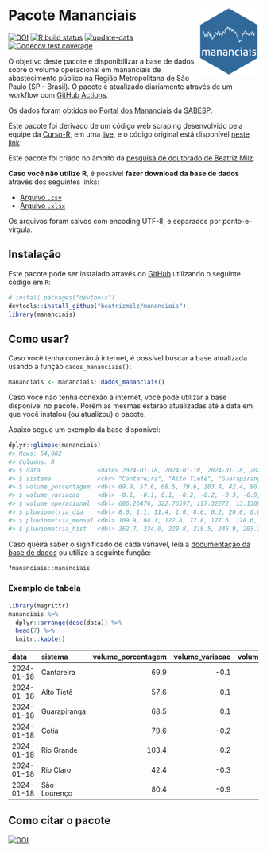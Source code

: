 
<!-- README.md is generated from README.Rmd. Please edit that file -->

# Pacote Mananciais <img src="man/figures/hexlogo.png" align="right" width = "120px"/>

<!-- badges: start -->

[![DOI](https://zenodo.org/badge/DOI/10.5281/zenodo.4733056.svg)](https://doi.org/10.5281/zenodo.4733056)
[![R build
status](https://github.com/beatrizmilz/mananciais/workflows/R-CMD-check/badge.svg)](https://github.com/beatrizmilz/mananciais/actions)
[![update-data](https://github.com/beatrizmilz/mananciais/actions/workflows/2-update_data.yaml/badge.svg)](https://github.com/beatrizmilz/mananciais/actions/workflows/2-update_data.yaml)
[![Codecov test
coverage](https://codecov.io/gh/beatrizmilz/mananciais/branch/master/graph/badge.svg)](https://codecov.io/gh/beatrizmilz/mananciais?branch=master)
<!-- badges: end -->

O objetivo deste pacote é disponibilizar a base de dados sobre o volume
operacional em mananciais de abastecimento público na Região
Metropolitana de São Paulo (SP - Brasil). O pacote é atualizado
diariamente através de um workflow com [GitHub
Actions](https://github.com/beatrizmilz/mananciais/actions).

Os dados foram obtidos no [Portal dos
Mananciais](http://mananciais.sabesp.com.br/Situacao) da
[SABESP](http://site.sabesp.com.br/site/Default.aspx).

Este pacote foi derivado de um código web scraping desenvolvido pela
equipe da [Curso-R](https://www.curso-r.com/), em uma
[live](https://youtu.be/jvZIxrMmOcQ), e o código original está
disponível [neste
link](https://github.com/curso-r/lives/blob/master/drafts/20200730_scraper_sabesp.R).

Este pacote foi criado no âmbito da [pesquisa de doutorado de Beatriz
Milz](https://beatrizmilz.github.io/tese/).

**Caso você não utilize R**, é possível **fazer download da base de
dados** através dos seguintes links:

- [Arquivo
  `.csv`](https://github.com/beatrizmilz/mananciais/raw/master/inst/extdata/mananciais.csv)
- [Arquivo
  `.xlsx`](https://github.com/beatrizmilz/mananciais/blob/master/inst/extdata/mananciais.xlsx?raw=true)

Os arquivos foram salvos com encoding UTF-8, e separados por
ponto-e-vírgula.

## Instalação

Este pacote pode ser instalado através do [GitHub](https://github.com/)
utilizando o seguinte código em `R`:

``` r
# install.packages("devtools")
devtools::install_github("beatrizmilz/mananciais")
library(mananciais)
```

## Como usar?

Caso você tenha conexão à internet, é possível buscar a base atualizada
usando a função `dados_mananciais()`:

``` r
mananciais <- mananciais::dados_mananciais() 
```

Caso você não tenha conexão à internet, você pode utilizar a base
disponível no pacote. Porém as mesmas estarão atualizadas até a data em
que você instalou (ou atualizou) o pacote.

Abaixo segue um exemplo da base disponível:

``` r
dplyr::glimpse(mananciais)
#> Rows: 54,882
#> Columns: 8
#> $ data                <date> 2024-01-18, 2024-01-18, 2024-01-18, 2024-01-18, 2…
#> $ sistema             <chr> "Cantareira", "Alto Tietê", "Guarapiranga", "Cotia…
#> $ volume_porcentagem  <dbl> 69.9, 57.6, 68.5, 79.6, 103.4, 42.4, 80.4, 70.0, 5…
#> $ volume_variacao     <dbl> -0.1, -0.1, 0.1, -0.2, -0.2, -0.3, -0.9, -0.1, -0.…
#> $ volume_operacional  <dbl> 686.26476, 322.76597, 117.32272, 13.13092, 116.038…
#> $ pluviometria_dia    <dbl> 8.6, 1.1, 11.4, 1.0, 8.0, 0.2, 20.6, 0.0, 0.0, 0.0…
#> $ pluviometria_mensal <dbl> 109.9, 68.1, 122.8, 77.8, 177.6, 128.6, 70.6, 101.…
#> $ pluviometria_hist   <dbl> 262.7, 234.0, 229.8, 218.5, 245.9, 293.3, 273.2, 2…
```

Caso queira saber o significado de cada variável, leia a [documentação
da base de
dados](https://beatrizmilz.github.io/mananciais/reference/mananciais.html)
ou utilize a seguinte função:

``` r
?mananciais::mananciais
```

### Exemplo de tabela

``` r
library(magrittr)
mananciais %>% 
  dplyr::arrange(desc(data)) %>% 
  head(7) %>%
  knitr::kable()
```

| data       | sistema      | volume_porcentagem | volume_variacao | volume_operacional | pluviometria_dia | pluviometria_mensal | pluviometria_hist |
|:-----------|:-------------|-------------------:|----------------:|-------------------:|-----------------:|--------------------:|------------------:|
| 2024-01-18 | Cantareira   |               69.9 |            -0.1 |          686.26476 |              8.6 |               109.9 |             262.7 |
| 2024-01-18 | Alto Tietê   |               57.6 |            -0.1 |          322.76597 |              1.1 |                68.1 |             234.0 |
| 2024-01-18 | Guarapiranga |               68.5 |             0.1 |          117.32272 |             11.4 |               122.8 |             229.8 |
| 2024-01-18 | Cotia        |               79.6 |            -0.2 |           13.13092 |              1.0 |                77.8 |             218.5 |
| 2024-01-18 | Rio Grande   |              103.4 |            -0.2 |          116.03834 |              8.0 |               177.6 |             245.9 |
| 2024-01-18 | Rio Claro    |               42.4 |            -0.3 |            5.79223 |              0.2 |               128.6 |             293.3 |
| 2024-01-18 | São Lourenço |               80.4 |            -0.9 |           71.37480 |             20.6 |                70.6 |             273.2 |

## Como citar o pacote

[![DOI](https://zenodo.org/badge/DOI/10.5281/zenodo.4733056.svg)](https://doi.org/10.5281/zenodo.4733056)
